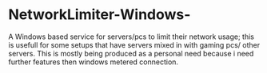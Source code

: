 # NetworkLimiter-Windows-
A Windows based service for servers/pcs to limit their network usage; this is usefull for some setups that have servers mixed in with gaming pcs/ other servers. This is mostly being produced as a personal need because i need further features then windows metered connection.
